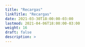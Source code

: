 ```yaml
---
title: "Recargas"
linkTitle: "Recargas"
date: 2021-03-30T18:00:00-03:00
lastmod: 2021-04-06T18:00:00-03:00
weight: 16
draft: false
description: >
---
```

